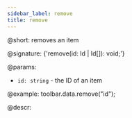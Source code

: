 ```yaml
---
sidebar_label: remove
title: remove
---          
```


@short: removes an item

@signature: {'remove(id: Id | Id[]): void;'}

@params:
- `id: string` - the ID of an item

@example:
toolbar.data.remove("id");

@descr: